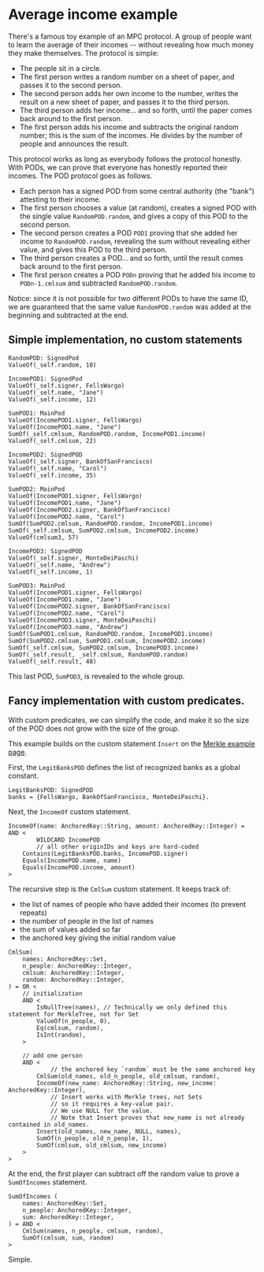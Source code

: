 # Average income example

There's a famous toy example of an MPC protocol.  A group of people want to learn the average of their incomes -- without revealing how much money they make themselves.  The protocol is simple:
- The people sit in a circle.
- The first person writes a random number on a sheet of paper, and passes it to the second person.
- The second person adds her own income to the number, writes the result on a new sheet of paper, and passes it to the third person.
- The third person adds her income... and so forth, until the paper comes back around to the first person.
- The first person adds his income and subtracts the original random number; this is the sum of the incomes.  He divides by the number of people and announces the result.

This protocol works as long as everybody follows the protocol honestly.  With PODs, we can prove that everyone has honestly reported their incomes.  The POD protocol goes as follows.

- Each person has a signed POD from some central authority (the "bank") attesting to their income.
- The first person chooses a value (at random), creates a signed POD with the single value `RandomPOD.random`, and gives a copy of this POD to the second person.
- The second person creates a POD `POD1` proving that she added her income to `RandomPOD.random`, revealing the sum without revealing either value, and gives this POD to the third person.
- The third person creates a POD... and so forth, until the result comes back around to the first person.
- The first person creates a POD `PODn` proving that he added his income to `PODn-1.cmlsum` and subtracted `RandomPOD.random`.

Notice: since it is not possible for two different PODs to have the same ID, we are guaranteed that the same value `RandomPOD.random` was added at the beginning and subtracted at the end.

## Simple implementation, no custom statements

```
RandomPOD: SignedPod
ValueOf(_self.random, 10)
```

```
IncomePOD1: SignedPod
ValueOf(_self.signer, FellsWargo)
ValueOf(_self.name, "Jane")
ValueOf(_self.income, 12)
```

```
SumPOD1: MainPod
ValueOf(IncomePOD1.signer, FellsWargo)
ValueOf(IncomePOD1.name, "Jane")
SumOf(_self.cmlsum, RandomPOD.random, IncomePOD1.income)
ValueOf(_self.cmlsum, 22)
```

```
IncomePOD2: SignedPOD
ValueOf(_self.signer, BankOfSanFrancisco)
ValueOf(_self.name, "Carol")
ValueOf(_self.income, 35)
```

```
SumPOD2: MainPod
ValueOf(IncomePOD1.signer, FellsWargo)
ValueOf(IncomePOD1.name, "Jane")
ValueOf(IncomePOD2.signer, BankOfSanFrancisco)
ValueOf(IncomePOD2.name, "Carol")
SumOf(SumPOD2.cmlsum, RandomPOD.random, IncomePOD1.income)
SumOf(_self.cmlsum, SumPOD2.cmlsum, IncomePOD2.income)
ValueOf(cmlsum3, 57)
```

```
IncomePOD3: SignedPOD
ValueOf(_self.signer, MonteDeiPaschi)
ValueOf(_self.name, "Andrew")
ValueOf(_self.income, 1)
```

```
SumPOD3: MainPod
ValueOf(IncomePOD1.signer, FellsWargo)
ValueOf(IncomePOD1.name, "Jane")
ValueOf(IncomePOD2.signer, BankOfSanFrancisco)
ValueOf(IncomePOD2.name, "Carol")
ValueOf(IncomePOD3.signer, MonteDeiPaschi)
ValueOf(IncomePOD3.name, "Andrew")
SumOf(SumPOD1.cmlsum, RandomPOD.random, IncomePOD1.income)
SumOf(SumPOD2.cmlsum, SumPOD1.cmlsum, IncomePOD2.income)
SumOf(_self.cmlsum, SumPOD2.cmlsum, IncomePOD3.income)
SumOf(_self.result, _self.cmlsum, RandomPOD.random)
ValueOf(_self.result, 48)
```

This last POD, `SumPOD3`, is revealed to the whole group.

## Fancy implementation with custom predicates.

With custom predicates, we can simplify the code, and make it so the size of the POD does not grow with the size of the group.

This example builds on the custom statement `Insert` on the [Merkle example page](./merkleexample.md).

First, the `LegitBanksPOD` defines the list of recognized banks as a global constant.
```
LegitBanksPOD: SignedPOD
banks = {FellsWargo, BankOfSanFrancisco, MonteDeiPaschi}.
```

Next, the `IncomeOf` custom statement.
```
IncomeOf(name: AnchoredKey::String, amount: AnchoredKey::Integer) = AND <
        WILDCARD IncomePOD
        // all other originIDs and keys are hard-coded
    Contains(LegitBanksPOD.banks, IncomePOD.signer)
    Equals(IncomePOD.name, name)
    Equals(IncomePOD.income, amount)
>
```

The recursive step is the `CmlSum` custom statement.  It keeps track of:
- the list of names of people who have added their incomes (to prevent repeats)
- the number of people in the list of names
- the sum of values added so far
- the anchored key giving the initial random value

```
CmlSum(
    names: AnchoredKey::Set,
    n_people: AnchoredKey::Integer,
    cmlsum: AnchoredKey::Integer,
    random: AnchoredKey::Integer,
) = OR <
    // initialization
    AND <
        IsNullTree(names), // Technically we only defined this statement for MerkleTree, not for Set
        ValueOf(n_people, 0),
        Eq(cmlsum, random),
        IsInt(random),
    >

    // add one person
    AND <
            // the anchored key `random` must be the same anchored key
        CmlSum(old_names, old_n_people, old_cmlsum, random),
        IncomeOf(new_name: AnchoredKey::String, new_income: AnchoredKey::Integer),
            // Insert works with Merkle trees, not Sets
            // so it requires a key-value pair.
            // We use NULL for the value.
            // Note that Insert proves that new_name is not already contained in old_names.
        Insert(old_names, new_name, NULL, names),
        SumOf(n_people, old_n_people, 1),
        SumOf(cmlsum, old_cmlsum, new_income)
    >
>
```

At the end, the first player can subtract off the random value to prove a `SumOfIncomes` statement.

```
SumOfIncomes (
    names: AnchoredKey::Set,
    n_people: AnchoredKey::Integer,
    sum: AnchoredKey::Integer,
) = AND <
    CmlSum(names, n_people, cmlsum, random),
    SumOf(cmlsum, sum, random)
>
```

Simple.
